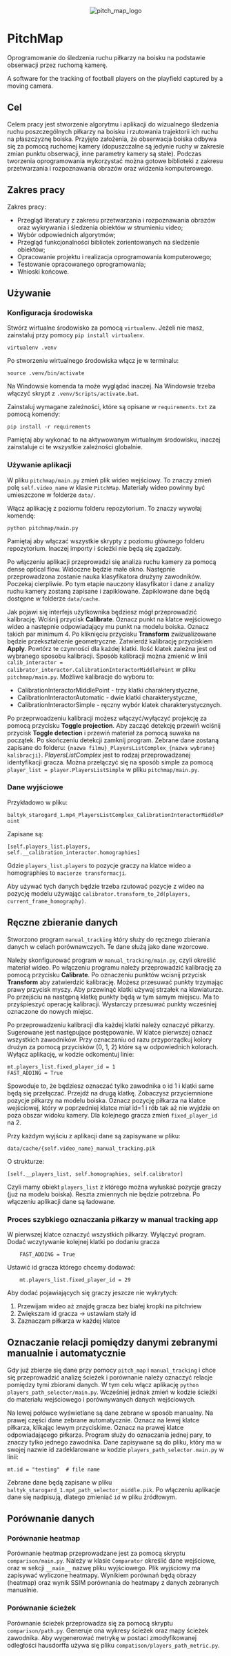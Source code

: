 <p align="center">
  <img src="https://i.imgur.com/yyO9y7W.png" alt="pitch_map_logo" />
</p>

# PitchMap

Oprogramowanie do śledzenia ruchu piłkarzy na boisku na podstawie obserwacji przez ruchomą kamerę.

A software for the tracking of football players on the playfield captured by a moving camera.

## Cel

Celem pracy jest stworzenie algorytmu i aplikacji do wizualnego śledzenia ruchu poszczególnych piłkarzy na boisku i rzutowania trajektorii ich ruchu na płaszczyznę boiska. Przyjęto założenia, że obserwacja boiska odbywa się za pomocą ruchomej kamery (dopuszczalne są jedynie ruchy w zakresie zmian punktu obserwacji, inne parametry kamery są stałe). Podczas tworzenia oprogramowania wykorzystać można gotowe biblioteki z zakresu przetwarzania i rozpoznawania obrazów oraz widzenia komputerowego.

## Zakres pracy

Zakres pracy:

* Przegląd literatury z zakresu przetwarzania i rozpoznawania obrazów oraz wykrywania i śledzenia obiektów w strumieniu video;
* Wybór odpowiednich algorytmów;
* Przegląd funkcjonalności bibliotek zorientowanych na śledzenie obiektów;
* Opracowanie projektu i realizacja oprogramowania komputerowego;
* Testowanie opracowanego oprogramowania;
* Wnioski końcowe.

## Używanie

### Konfiguracja środowiska

Stwórz wirtualne środowisko za pomocą `virtualenv`. Jeżeli nie masz, zainstaluj przy pomocy `pip install virtualenv`.

```
virtualenv .venv
```

Po stworzeniu wirtualnego środowiska włącz je w terminalu:

```
source .venv/bin/activate
```

Na Windowsie komenda ta może wyglądać inaczej. Na Windowsie trzeba włączyć skrypt z `.venv/Scripts/activate.bat`.

Zainstaluj wymagane zależności, które są opisane w `requirements.txt` za pomocą komendy:

```
pip install -r requirements
```

Pamiętaj aby wykonać to na aktywowanym wirtualnym środowisku, inaczej zainstaluje ci te wszystkie zależności globalnie.

### Używanie aplikacji

W pliku `pitchmap/main.py` zmień plik wideo wejściowy. To znaczy zmień polę `self.video_name` w klasie `PitchMap`.
Materiały wideo powinny być umieszczone w folderze `data/`.

Włącz aplikację z poziomu folderu repozytorium. To znaczy wywołaj komendę:

```
python pitchmap/main.py
```

Pamiętaj aby włączać wszystkie skrypty z poziomu głównego folderu repozytorium. Inaczej importy i ścieżki nie będą się zgadzały.

Po włączeniu aplikacji przeprowadzi się analiza ruchu kamery za pomocą dense optical flow. Widoczne będzie małe okno.
Następnie przeprowadzona zostanie nauka klasyfikatora drużyny zawodników. Poczekaj cierpliwie. Po tym etapie nauczony klasyfikator
i dane z analizy ruchu kamery zostaną zapisane i zapiklowane. Zapiklowane dane będą dostępne w folderze `data/cache`.

Jak pojawi się interfejs użytkownika będziesz mógł przeprowadzić kalibrację. Wciśnij przycisk **Calibrate**. Oznacz punkt 
na klatce wejściowego wideo a następnie odpowiadający mu punkt na modelu boiska. Oznacz takich par minimum 4.
Po kliknięciu przycisku **Transform** zwizualizowane będzie przekształcenie geometryczne. Zatwierdź kalibrację przyciskiem
**Apply**. Powtórz te czynności dla każdej klatki. Ilość klatek zależna jest od wybranego sposobu kalibracji. Sposób kalibracji
można zmienić w linii `calib_interactor = calibrator_interactor.CalibrationInteractorMiddlePoint` w pliku `pitchmap/main.py`.
Możliwe kalibracje do wyboru to:

* CalibrationInteractorMiddlePoint - trzy klatki charakterystyczne,
* CalibrationInteractorAutomatic - dwie klatki charakterystyczne,
* CalibrationInteractorSimple - ręczny wybór klatek charakterystycznych.

Po przeprwoadzeniu kalibracji możesz włączyć/wyłączyć projekcję za pomocą przycisku **Toggle projection**. Aby zacząć 
detekcję przewiń wciśnij przycisk **Toggle detection** i przewiń materiał za pomocą suwaka na początek. Po skończeniu
detekcji zamknij program. Zebrane dane zostaną zapisane do folderu: `{nazwa filmu}_PlayersListComplex_{nazwa wybranej kalibracji}`.
*PlayersListComplex* jest to rodzaj przeprowadzanej identyfikacji gracza. Można przełączyć się na sposób simple za pomocą `player_list = player.PlayersListSimple`
w pliku `pitchmap/main.py`.

### Dane wyjściowe

Przykładowo w pliku:

`baltyk_starogard_1.mp4_PlayersListComplex_CalibrationInteractorMiddlePoint`

Zapisane są:

`[self.players_list.players, self.__calibration_interactor.homographies]`

Gdzie `players_list.players` to pozycje graczy na klatce wideo a homographies
to `macierze transformacji`. 

Aby używać tych danych będzie trzeba rzutować pozycje z wideo na pozycję modelu 
używając `calibrator.transform_to_2d(players, current_frame_homography)`.

## Ręczne zbieranie danych

Stworzono program `manual_tracking` który służy do ręcznego zbierania danych w celach
porównawczych. Te dane służą jako dane wzorcowe.

Należy skonfigurować program w `manual_tracking/main.py`, czyli określić materiał wideo. 
Po włączeniu programu należy przeprowadzić kalibrację za pomocą przycisku **Calibrate**. 
Po oznaczeniu punktów wcisnij przycisk **Transform** aby zatwierdzić kalibrację. Możesz 
przesuwać punkty trzymając prawy przycisk myszy. Aby przewinąć klatki używaj 
strzałek na klawiaturze. Po przejściu na następną klatkę punkty będą
w tym samym miejscu. Ma to przyśpieszyć operację kalibracji. Wystarczy przesuwać punkty
wcześniej oznaczone do nowych miejsc. 

Po przeprowadzeniu kalibracji dla każdej klatki należy oznaczyć piłkarzy.  Sugerowane jest
następujące postępowanie. W klatce pierwszej oznacz wszystkich zawodników. Przy oznaczaniu
od razu przyporządkuj kolory drużyn za pomocą przycisków (0, 1, 2) które są w odpowiednich
kolorach. Wyłącz aplikację,
w kodzie odkomentuj linie:

```
mt.players_list.fixed_player_id = 1
FAST_ADDING = True
```

Spowoduje to, że będziesz oznaczać tylko zawodnika o id 1 i klatki same będą się przełączać.
Przejdź na drugą klatkę. Zobaczysz przyciemnione pozycje piłkarzy na modelu boiska. Oznacz
pozycję piłkarza na klatce wejściowej, który w poprzedniej klatce miał id=1 i rób tak aż nie
wyjdzie on poza obszar widoku kamery. Dla kolejnego gracza zmień `fixed_player_id` na 2. 

Przy każdym wyjściu z aplikacji dane są zapisywane w pliku:

`data/cache/{self.video_name}_manual_tracking.pik`

O strukturze:

`[self.__players_list, self.homographies, self.calibrator]`

Czyli mamy obiekt `players_list` z którego można wyłuskać pozycje graczy 
(już na modelu boiska). Reszta zmiennych nie będzie potrzebna. Po włączeniu aplikacji
dane są ładowane. 

### Proces szybkiego oznaczania piłkarzy w manual tracking app

W pierwszej klatce oznaczyć wszystkich piłkarzy. Wyłączyć program.
Dodać wczytywanie kolejnej klatki po dodaniu gracza 

```
    FAST_ADDING = True
```

Ustawić id gracza którego chcemy dodawać:

```
    mt.players_list.fixed_player_id = 29
```

Aby dodać pojawiających się graczy jeszcze nie wykrytych:

1. Przewijam wideo aż znajdę gracza bez białej kropki na pitchview
2. Zwiększam id gracza -> ustawiam stały id
3. Zaznaczam piłkarza w każdej klatce

## Oznaczanie relacji pomiędzy danymi zebranymi manualnie i automatycznie

Gdy już zbierze się dane przy pomocy `pitch_map` i `manual_tracking` i chce się przeprowadzić
analizę ścieżek i porównanie należy oznaczyć relacje pomiędzy tymi zbiorami danych. W tym celu
włącz aplikację `python players_path_selector/main.py`. Wcześniej jednak zmień w kodzie
ścieżki do materiału wejściowego i porównywanych danych wejściowych. 

Na lewej połówce wyświetlane są dane zebrane w sposób manualny. Na prawej części dane zebrane
automatycznie. Oznacz na lewej klatce piłkarza, klikając lewym przyciskime. Oznacz na prawej
klatce odpowiadającego piłkarza. Program służy do oznaczania jednej pary, to znaczy tylko 
jednego zawodnika. Dane zapisywane są do pliku, który ma w swojej nazwie id zadeklarowane w
kodzie `players_path_selector.main.py` w linii:

``` 
mt.id = "testing"  # file name
```

Zebrane dane będą zapisane w pliku `baltyk_starogard_1.mp4_path_selector_middle.pik`.
Po włączeniu aplikacje dane się nadpisują, dlatego zmieniać `id` w pliku źródłowym.

## Porównanie danych

### Porównanie heatmap

Porównanie heatmap przeprowadzane jest za pomocą skryptu ```comparison/main.py```. 
Należy w klasie `Comparator` określić dane wejściowe, oraz w sekcji `__main__` nazwę
pliku wyjściowego. Plik wyjściowy ma zapisywać wyliczone heatmapy. Wynikiem porównań 
będą obrazy (heatmap) oraz wynik SSIM porównania do heatmapy z danych zebranych manualnie.

### Porównanie ścieżek

Porównanie ścieżek przeprowadza się za pomocą skryptu ```comparison/path.py```. Generuje ona wykresy ścieżek 
oraz mapy ścieżek zawodnika. Aby wygenerować
metrykę w postaci zmodyfikowanej odległości hausdorffa używa się pliku ```compatison/players_path_metric.py```.